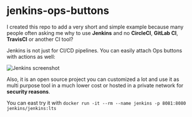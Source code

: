 # jenkins-ops-buttons
I created this repo to add a very short and simple example because many people often asking me why to use **Jenkins** and no **CircleCI**, **GitLab CI**, **TravisCI** or another CI tool?

Jenkins is not just for CI/CD pipelines. You can easily attach Ops buttons with actions as well:

![Jenkins screenshot](https://itforge.uk/img/jenkins-screenshot.png)

Also, it is an open source project you can customized a lot and use it as multi purpose tool in a much lower cost or hosted in a private network for **security reasons**.

You can east try it with ```docker run -it --rm --name jenkins -p 8081:8080 jenkins/jenkins:lts```
